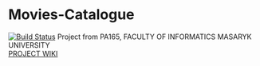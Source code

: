 # Movies-Catalogue
[![Build Status](https://travis-ci.org/MichalBeran/Movies-Catalogue.svg?branch=master)](https://travis-ci.org/MichalBeran/Movies-Catalogue)
Project from PA165, FACULTY OF INFORMATICS MASARYK UNIVERSITY
<br />
[PROJECT WIKI](https://github.com/MichalBeran/Movies-Catalogue/wiki)
